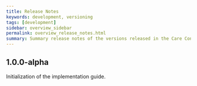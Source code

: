 ```yaml
---
title: Release Notes
keywords: development, versioning
tags: [development]
sidebar: overview_sidebar
permalink: overview_release_notes.html
summary: Summary release notes of the versions released in the Care Connect Core API Implementation Guide
---
```


## 1.0.0-alpha ##

Initialization of the implementation guide.
